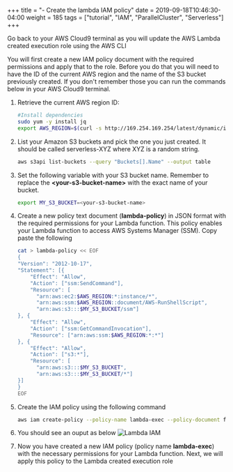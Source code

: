+++
title = "- Create the lambda IAM policy"
date = 2019-09-18T10:46:30-04:00
weight = 185
tags = ["tutorial", "IAM", "ParallelCluster", "Serverless"]
+++

Go back to your AWS Cloud9 terminal as you will update the AWS Lambda created execution role using the AWS CLI

You will first create a new IAM policy document with the required permissions and apply that to the role. Before you do that you will need to have the ID of the current AWS region and the name of the S3 bucket previously created. If you don't remember those you can run the commands below in your AWS Cloud9 terminal.

1. Retrieve the current AWS region ID:

   ```bash
   #Install dependencies
   sudo yum -y install jq
   export AWS_REGION=$(curl -s http://169.254.169.254/latest/dynamic/instance-identity/document | jq -r .region)
   ```

2. List your Amazon S3 buckets and pick the one you just created. It should be called serverless-XYZ where XYZ is a random string.

    ```bash
    aws s3api list-buckets --query "Buckets[].Name" --output table
    ```

3. Set the following variable with your S3 bucket name. Remember to replace the **\<your-s3-bucket-name\>** with the exact name of your bucket.

   ```bash
   export MY_S3_BUCKET=<your-s3-bucket-name>
   ```

4. Create a new policy text document (**lambda-policy**) in JSON format with the required permissions for your Lambda function. This policy enables your Lambda function to access AWS Systems Manager (SSM). Copy paste the following


    ```bash
    cat > lambda-policy << EOF
    {
    "Version": "2012-10-17",
    "Statement": [{
        "Effect": "Allow",
        "Action": ["ssm:SendCommand"],
        "Resource": [
          "arn:aws:ec2:$AWS_REGION:*:instance/*",
          "arn:aws:ssm:$AWS_REGION::document/AWS-RunShellScript",
          "arn:aws:s3:::$MY_S3_BUCKET/ssm"]
    }, {
        "Effect": "Allow",
        "Action": ["ssm:GetCommandInvocation"],
        "Resource": ["arn:aws:ssm:$AWS_REGION:*:*"]
    }, {
        "Effect": "Allow",
        "Action": ["s3:*"],
        "Resource": [
          "arn:aws:s3:::$MY_S3_BUCKET",
          "arn:aws:s3:::$MY_S3_BUCKET/*"]
    }]
    }
    EOF
    ```

5. Create the IAM policy using the following command
   ```bash
   aws iam create-policy --policy-name lambda-exec --policy-document file://lambda-policy
   ```
6. You should see an ouput as below
![Lambda IAM ](/images/serverless/lambda-iam-create-policy.png)
7. Now you have created a new IAM policy (policy name **lambda-exec**) with the necessary permissions for your Lambda function. Next, we will apply this policy to the Lambda created execution role

  
